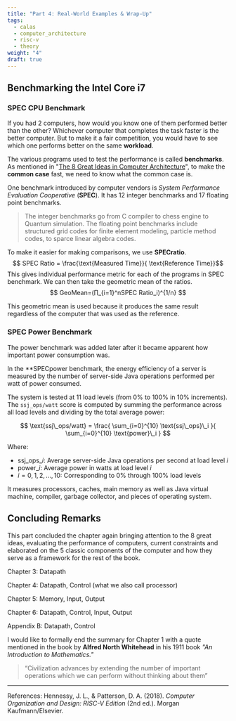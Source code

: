 ```yaml
---
title: "Part 4: Real-World Examples & Wrap-Up"
tags:
  - calas
  - computer_architecture
  - risc-v
  - theory
weight: "4"
draft: true
---
```

## Benchmarking the Intel Core i7

### SPEC CPU Benchmark

If you had 2 computers, how would you know one of them performed better than the other? Whichever computer that completes the task faster is the better computer. But to make it a fair competition, you would have to see which one performs better on the same **workload**.

The various programs used to test the performance is called **benchmarks**. As mentioned in "[The 8 Great Ideas in Computer Architecture](/posts/computer-organization/notes/patterson--hennessy-2020/part-1/)", to make the **common case** fast, we need to know what the common case is.

One benchmark introduced by computer vendors is *System Performance Evaluation Cooperative* (**SPEC**). It has 12 integer benchmarks and 17 floating point benchmarks. 

>The integer benchmarks go from C compiler to chess engine to Quantum simulation. The floating point benchmarks include structured grid codes for finite element modeling, particle method codes, to sparce linear algebra codes.

To make it easier for making comparisons, we use **SPECratio**. 
$$
SPEC Ratio = \frac{\text{Measured Time}}{ \text{Reference Time}}​
$$
This gives individual performance metric for each of the programs in SPEC benchmark. We can then take the geometric mean of the ratios.
$$
GeoMean=(∏_{i=1}^n​SPEC Ratio_i​)^{1/n}
$$

This geometric mean is used because it produces the same result regardless of the computer that was used as the reference.

### SPEC Power Benchmark

The power benchmark was added later after it became apparent how important power consumption was.

In the **SPECpower benchmark, the energy efficiency of a server is measured by the number of server-side Java operations performed per watt of power consumed.

The system is tested at 11 load levels (from 0% to 100% in 10% increments). 
The `ssj_ops/watt` score is computed by summing the performance across all load levels and dividing by the total average power:

$$
\text{ssj\_ops/watt} = \frac{
\sum_{i=0}^{10} \text{ssj\_ops}\_i
}{
\sum_{i=0}^{10} \text{power}\_i
}
$$

Where:

- $\text{ssj\_ops}\_i$: Average server-side Java operations per second at load level $i$
- $\text{power}\_i$: Average power in watts at load level $i$
- $i = 0, 1, 2, ..., 10$: Corresponding to 0% through 100% load levels

It measures processors, caches, main memory as well as Java virtual machine, compiler, garbage collector, and pieces of operating system.
## Concluding Remarks

This part concluded the chapter again bringing attention to the 8 great ideas, evaluating the performance of computers, current constraints and elaborated on the 5 classic components of the computer and how they serve as a framework for the rest of the book.

Chapter 3: Datapath

Chapter 4: Datapath, Control (what we also call processor)

Chapter 5: Memory, Input, Output

Chapter 6: Datapath, Control, Input, Output

Appendix B: Datapath, Control

I would like to formally end the summary for Chapter 1 with a quote mentioned in the book by **Alfred North Whitehead** in his 1911 book _"An Introduction to Mathematics."_

> “Civilization advances by extending the number of important operations which we can perform without thinking about them”



___
References:
Hennessy, J. L., & Patterson, D. A. (2018). _Computer Organization and Design: RISC-V Edition_ (2nd ed.). Morgan Kaufmann/Elsevier.

